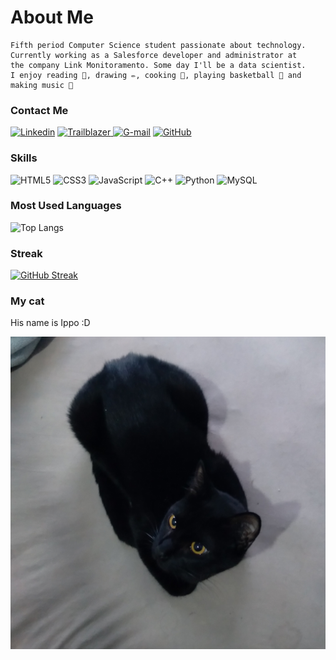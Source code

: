 # About Me

```
Fifth period Computer Science student passionate about technology.
Currently working as a Salesforce developer and administrator at
the company Link Monitoramento. Some day I'll be a data scientist.
I enjoy reading 📖, drawing ✏️, cooking 🍲, playing basketball 🏀 and making music 🎵
```

### Contact Me

[![Linkedin](https://img.shields.io/badge/-LinkedIn-AB64FF?style=for-the-badge&logo=linkedin&logoColor=white)](https://www.linkedin.com/in/cauan-vital-andr%C3%A9-82573b228/)
[![Trailblazer](https://img.shields.io/badge/TRAILBLAZER-CCFF33?style=for-the-badge&logo=salesforce&logoColor=505050)
](https://www.salesforce.com/trailblazer/cauanvitalandre)
[![G-mail](https://img.shields.io/badge/-Email-AB64FF?style=for-the-badge&logo=gmail&logoColor=white)](mailto:cauanvital74@gmail.com)
[![GitHub](https://img.shields.io/badge/GitHub-CCFF33?style=for-the-badge&logo=github&logoColor=505050)](https://github.com/cauanvital)

### Skills

![HTML5](https://img.shields.io/badge/HTML5-CCFF33?style=for-the-badge&logo=html5&logoColor=gray)
![CSS3](https://img.shields.io/badge/CSS3-AB64FF?style=for-the-badge&logo=css3&logoColor=white)
![JavaScript](https://img.shields.io/badge/JavaScript-CCFF33?style=for-the-badge&logo=javascript&logoColor=gray)
![C++](https://img.shields.io/badge/C%2B%2B-AB64FF?style=for-the-badge&logo=c%2B%2B&logoColor=white)
![Python](https://img.shields.io/badge/python-CCFF33?style=for-the-badge&logo=python&logoColor=gray)
![MySQL](https://img.shields.io/badge/MySQL-AB64FF?style=for-the-badge&logo=mysql&logoColor=white)

### Most Used Languages

![Top Langs](https://github-readme-stats-git-masterrstaa-rickstaa.vercel.app/api/top-langs/?username=cauanvital&bg_color=191919&border_color=FFF&title_color=AB64FF&text_color=FFF)

### Streak

[![GitHub Streak](https://streak-stats.demolab.com?user=cauanvital&background=191919&stroke=FFFFFF&border=FFFFFF&ring=CCFF33&fire=AB64FF&currStreakNum=AB64FF&sideNums=CCFF33&currStreakLabel=AB64FF&sideLabels=AB64FF&dates=FFFFFF)](https://git.io/streak-stats)

### My cat

His name is Ippo :D

![Ippo](https://github.com/cauanvital/cauanvital/blob/main/ippo.jpg)
